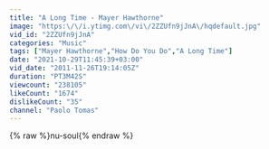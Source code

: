 ```yaml
---
title: "A Long Time - Mayer Hawthorne"
image: "https:\/\/i.ytimg.com\/vi\/2ZZUfn9jJnA\/hqdefault.jpg"
vid_id: "2ZZUfn9jJnA"
categories: "Music"
tags: ["Mayer Hawthorne","How Do You Do","A Long Time"]
date: "2021-10-29T11:45:39+03:00"
vid_date: "2011-11-26T19:14:05Z"
duration: "PT3M42S"
viewcount: "238105"
likeCount: "1674"
dislikeCount: "35"
channel: "Paolo Tomas"
---
```

{% raw %}nu-soul{% endraw %}
